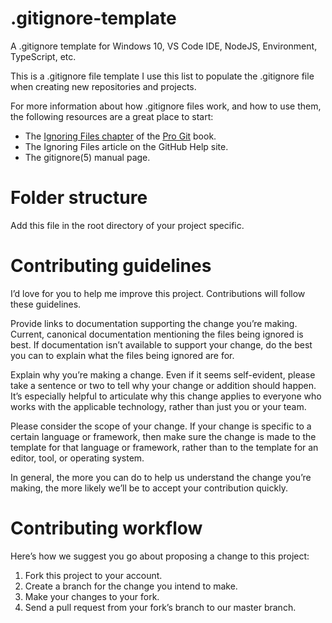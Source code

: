 # .gitignore-template
A .gitignore template for Windows 10, VS Code IDE, NodeJS, Environment, TypeScript, etc.

This is a .gitignore file template I use this list to populate the .gitignore file when creating new repositories and projects.

For more information about how .gitignore files work, and how to use them, the following resources are a great place to start:

- The [Ignoring Files chapter](https://git-scm.com/book/en/v2/Git-Basics-Recording-Changes-to-the-Repository#_ignoring) of the [Pro Git](https://git-scm.com/book/en/v2) book. 
- The Ignoring Files article on the GitHub Help site.
- The gitignore(5) manual page.

# Folder structure
Add this file in the root directory of your project specific.

# Contributing guidelines
I’d love for you to help me improve this project. Contributions will follow these guidelines.

Provide links to documentation supporting the change you’re making. Current, canonical documentation mentioning the files being ignored is best. If documentation isn’t available to support your change, do the best you can to explain what the files being ignored are for.

Explain why you’re making a change. Even if it seems self-evident, please take a sentence or two to tell why your change or addition should happen. It’s especially helpful to articulate why this change applies to everyone who works with the applicable technology, rather than just you or your team.

Please consider the scope of your change. If your change is specific to a certain language or framework, then make sure the change is made to the template for that language or framework, rather than to the template for an editor, tool, or operating system.

In general, the more you can do to help us understand the change you’re making, the more likely we’ll be to accept your contribution quickly.

# Contributing workflow
Here’s how we suggest you go about proposing a change to this project:

1. Fork this project to your account.
2. Create a branch for the change you intend to make.
3. Make your changes to your fork.
4. Send a pull request from your fork’s branch to our master branch.
